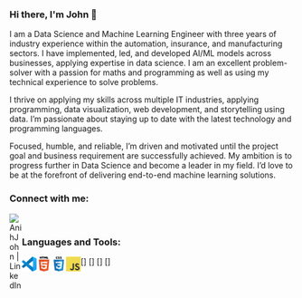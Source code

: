 
### Hi there, I'm John 👋 

I am a Data Science and Machine Learning Engineer with three years of industry experience within the automation, insurance, and manufacturing sectors. I have implemented, led, and developed AI/ML models across businesses, applying expertise in data science. I am an excellent problem-solver with a passion for maths and programming as well as using my technical experience to solve problems.

I thrive on applying my skills across multiple IT industries, applying programming, data visualization, web development, and storytelling using data. I’m passionate about staying up to date with the latest technology and programming languages.

Focused, humble, and reliable, I’m driven and motivated until the project goal and business requirement are successfully achieved. My ambition is to progress further in Data Science and become a leader in my field. I’d love to be at the forefront of delivering end-to-end machine learning solutions.

### Connect with me:

[<img align="left" alt="AnihJohn | LinkedIn" width="22px" src="https://cdn.jsdelivr.net/npm/simple-icons@v3/icons/linkedin.svg" />][linkedin]

<br />

### Languages and Tools:

[<img align="left" alt="Visual Studio Code" width="26px" src="https://raw.githubusercontent.com/github/explore/80688e429a7d4ef2fca1e82350fe8e3517d3494d/topics/visual-studio-code/visual-studio-code.png" />]
[<img align="left" alt="HTML5" width="26px" src="https://raw.githubusercontent.com/github/explore/80688e429a7d4ef2fca1e82350fe8e3517d3494d/topics/html/html.png" />]
[<img align="left" alt="CSS3" width="26px" src="https://raw.githubusercontent.com/github/explore/80688e429a7d4ef2fca1e82350fe8e3517d3494d/topics/css/css.png" />]
[<img align="left" alt="JavaScript" width="26px" src="https://raw.githubusercontent.com/github/explore/80688e429a7d4ef2fca1e82350fe8e3517d3494d/topics/javascript/javascript.png" />]


[linkedin]: https://www.linkedin.com/in/anihjohn
